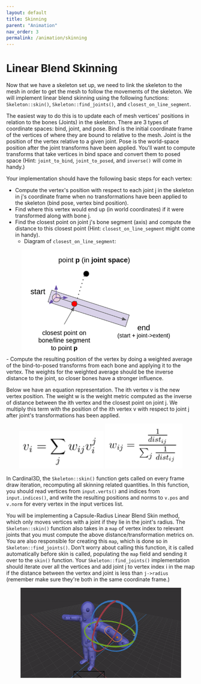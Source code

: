 ```yaml
---
layout: default
title: Skinning
parent: "Animation"
nav_order: 3
permalink: /animation/skinning
---
```


# Linear Blend Skinning

Now that we have a skeleton set up, we need to link the skeleton to the mesh in order to get the mesh to follow the movements of the skeleton. We will implement linear blend skinning using the following functions: `Skeleton::skin()`, `Skeleton::find_joints()`, and `closest_on_line_segment`.

The easiest way to do this is to update each of mesh vertices' positions in relation to the bones (Joints) in the skeleton. There are 3 types of coordinate spaces: bind, joint, and pose. Bind is the initial coordinate frame of the vertices of where they are bound to relative to the mesh. Joint is the position of the vertex relative to a given joint. Pose is the world-space position after the joint transforms have been applied. You'll want to compute transforms that take vertices in bind space and convert them to posed space (Hint: `joint_to_bind`, `joint_to_posed`, and `inverse()` will come in handy.)

Your implementation should have the following basic steps for each vertex:


- Compute the vertex's position with respect to each joint j in the skeleton in j's coordinate frame when no transformations have been applied to the skeleton (bind pose, vertex bind position).
- Find where this vertex would end up (in world coordinates) if it were transformed along with bone j.
- Find the closest point on joint j's bone segment (axis) and compute the distance to this closest point (Hint: `closest_on_line_segment` might come in handy).
    - Diagram of `closest_on_line_segment`:
<center><img src="task3_media/closest_on_line_segment.png" style="height:280px"></center>
- Compute the resulting position of the vertex by doing a weighted average of the bind-to-posed transforms from each bone and applying it to the vertex. The weights for the weighted average should be the inverse distance to the joint, so closer bones have a stronger influence.

Below we have an equation representation. The ith vertex v is the new vertex position. The weight w is the weight metric computed as the inverse of distance between the ith vertex and the closest point on joint j. We multiply this term with the position of the ith vertex v with respect to joint j after joint's transformations has been applied.

<center><img src="task3_media/skinning_eqn1.png" style="height:100px">
<img src="task3_media/skinning_eqn2.png" style="height:120px"></center>

In Cardinal3D, the `Skeleton::skin()` function gets called on every frame draw iteration, recomputing all skinning related quantities. In this function, you should read vertices from `input.verts()` and indices from `input.indices()`, and write the resulting positions and norms to `v.pos` and `v.norm` for every vertex in the input vertices list.

You will be implementing a Capsule-Radius Linear Blend Skin method, which only moves vertices with a joint if they lie in the joint's radius. The `Skeleton::skin()` function also takes in a `map` of vertex index to relevant joints that you must compute the above distance/transformation metrics on. You are also responsible for creating this `map`, which is done so in `Skeleton::find_joints()`. Don't worry about calling this function, it is called automatically before skin is called, populating the `map` field and sending it over to the `skin()` function. Your `Skeleton::find_joints()` implementation should iterate over all the vertices and add joint j to vertex index i in the map if the distance between the vertex and joint is less than `j->radius` (remember make sure they're both in the same coordinate frame.)

<center><img src="task3_media/skinning.gif" style="height:240px"></center>
